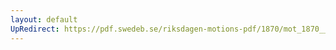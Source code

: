 ```yaml
---
layout: default
UpRedirect: https://pdf.swedeb.se/riksdagen-motions-pdf/1870/mot_1870__ak__00085/mot_1870__ak__00085_001.pdf
---
```

